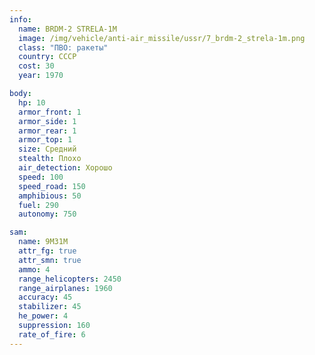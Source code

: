 ```yaml
---
info:
  name: BRDM-2 STRELA-1M
  image: /img/vehicle/anti-air_missile/ussr/7_brdm-2_strela-1m.png
  class: "ПВО: ракеты"
  country: СССР
  cost: 30
  year: 1970

body:
  hp: 10
  armor_front: 1
  armor_side: 1
  armor_rear: 1
  armor_top: 1
  size: Средний
  stealth: Плохо
  air_detection: Хорошо
  speed: 100
  speed_road: 150
  amphibious: 50
  fuel: 290
  autonomy: 750

sam:
  name: 9M31M
  attr_fg: true
  attr_smn: true
  ammo: 4
  range_helicopters: 2450
  range_airplanes: 1960
  accuracy: 45
  stabilizer: 45
  he_power: 4
  suppression: 160
  rate_of_fire: 6
---
```

